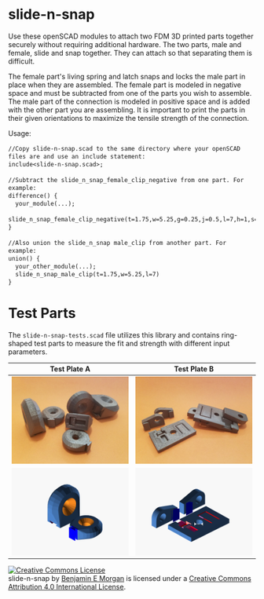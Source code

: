 # slide-n-snap

Use these openSCAD modules to attach two FDM 3D printed parts together securely without requiring additional hardware.  The two parts, male and female, slide and snap together. They can attach so that separating them is difficult.

The female part's living spring and latch snaps and locks the male part in place when they are assembled. The female part is modeled in negative space and must be subtracted from one of the parts you wish to assemble. The male part of the connection is modeled in positive space and is added with the other part you are assembling. It is important to print the parts in their given orientations to maximize the tensile strength of the connection.

Usage:
```
//Copy slide-n-snap.scad to the same directory where your openSCAD files are and use an include statement:
include<slide-n-snap.scad>;

//Subtract the slide_n_snap_female_clip_negative from one part. For example:
difference() {
  your_module(...);
  slide_n_snap_female_clip_negative(t=1.75,w=5.25,g=0.25,j=0.5,l=7,h=1,s=0.8,a=7,c=20);
}

//Also union the slide_n_snap male_clip from another part. For example:
union() {
  your_other_module(...);
  slide_n_snap_male_clip(t=1.75,w=5.25,l=7)
}
```

# Test Parts

The `slide-n-snap-tests.scad` file utilizes this library and contains ring-shaped test parts to measure the fit and strength with different input parameters.

| Test Plate A | Test Plate B |
| --- | --- |
| ![test_plate_ap](img/slide_n_snap_test_a_photo.jpg) | ![test_plate_bp](img/slide_n_snap_test_b_photo.jpg) |
| ![test_plate_ab](img/slide_n_snap_test_a_small.png) | ![test_plate_ba](img/slide_n_snap_test_b_small.png) |


<a rel="license" href="http://creativecommons.org/licenses/by/4.0/"><img alt="Creative Commons License" style="border-width:0" src="https://i.creativecommons.org/l/by/4.0/88x31.png" /></a><br />
<span xmlns:dct="http://purl.org/dc/terms/" property="dct:title">slide-n-snap</span> by <a xmlns:cc="http://creativecommons.org/ns#" href="https://github.com/benjamin-edward-morgan/slide-n-snap" property="cc:attributionName" rel="cc:attributionURL">Benjamin E Morgan</a> is licensed under a <a rel="license" href="http://creativecommons.org/licenses/by/4.0/">Creative Commons Attribution 4.0 International License</a>.
